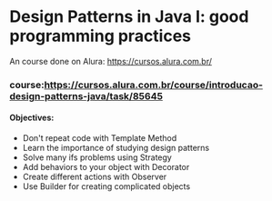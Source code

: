 # Design Patterns in Java I: good programming practices
An course done on  Alura: https://cursos.alura.com.br/

### course:https://cursos.alura.com.br/course/introducao-design-patterns-java/task/85645

#### Objectives:
- Don't repeat code with Template Method
- Learn the importance of studying design patterns
- Solve many ifs problems using Strategy
- Add behaviors to your object with Decorator
- Create different actions with Observer
- Use Builder for creating complicated objects

